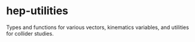 # hep-utilities

Types and functions for various vectors, kinematics variables, and utilities for collider studies.
